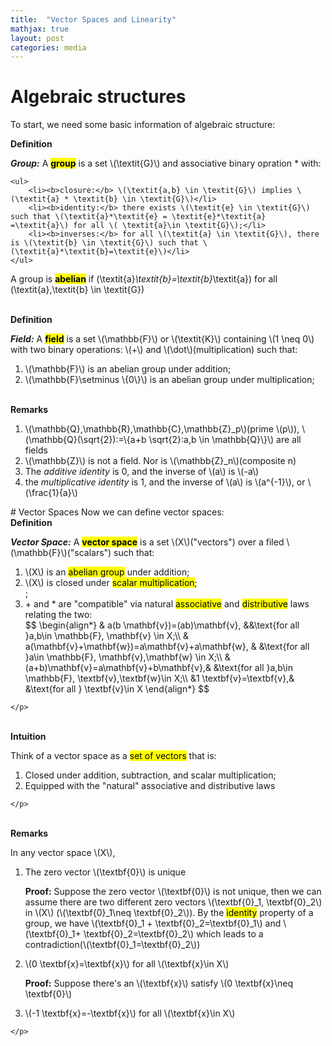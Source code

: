 ```yaml
---
title:  "Vector Spaces and Linearity"
mathjax: true
layout: post
categories: media
---
```


# Algebraic structures
To start, we need some basic information of algebraic structure:
<div class=definition>
<b>Definition</b>
<p>
    <b><i>Group:</i></b>
    A <b><mark class=red>group</mark></b> is a set \(\textit{G}\)  and associative binary opration * with:

    <ul>
        <li><b>closure:</b> \(\textit{a,b} \in \textit{G}\) implies \(\textit{a} * \textit{b} \in \textit{G}\)</li>
        <li><b>identity:</b> there exists \(\textit{e} \in \textit{G}\) such that \(\textit{a}*\textit{e} = \textit{e}*\textit{a} =\textit{a}\) for all \( \textit{a}\in \textit{G}\);</li>
        <li><b>inverses:</b> for all \(\textit{a} \in \textit{G}\), there is \(\textit{b} \in \textit{G}\) such that \(\textit{a}*\textit{b}=\textit{e}\)</li>
    </ul>
A group is <mark class=red><b>abelian</b></mark> if \(\textit{a}*\textit{b}=\textit{b}*\textit{a}\) for all \(\textit{a},\textit{b} \in \textit{G}\)
</p>
</div> 
<br>
<div class=definition>
    <b>Definition</b>
    <p>
        <b><i>Field:</i></b>
        A <mark class=red><b>field</b></mark> is a set \(\mathbb{F}\) or \(\textit{K}\) containing \(1 \neq 0\) with two binary operations: \(+\) and \(\dot\)(multiplication) such that:
        <ol>
            <li>\(\mathbb{F}\) is an abelian group under addition;</li>
            <li>\(\mathbb{F}\setminus \{0\}\) is an abelian group under multiplication;</li>
        </ol>
    </p>
</div>
<br>
<div class=remarks>
    <b>Remarks</b>
    <p>
        <ol>
            <li>\(\mathbb{Q},\mathbb{R},\mathbb{C},\mathbb{Z}_p\)(prime \(p\)), \(\mathbb{Q}(\sqrt{2}):=\{a+b \sqrt{2}:a,b \in \mathbb{Q}\}\) are all fields</li>
            <li>\(\mathbb{Z}\) is not a field. Nor is \(\mathbb{Z}_n\)(composite n)</li>
            <li>The <i>additive identity</i> is 0, and the inverse of \(a\) is \(-a\)</li>
            <li>the <i>multiplicative identity</i> is 1, and the inverse of \(a\) is \(a^{-1}\), or \(\frac{1}{a}\)</li>
        </ol>
    </p>
</div>
# Vector Spaces
Now we can define vector spaces:
<div class=definition>
<b>Definition</b>
    <p>
        <b><i>Vector Space:</i></b>
        A <mark class=red><b>vector space</b></mark> is a set \(X\)("vectors") over a filed \(\mathbb{F}\)("scalars") such that:
        <ol>
            <li>\(X\) is an <mark class=blue>abelian group</mark> under addition;</li>
            <li>\(X\) is closed under <mark class=blue>scalar multiplication</mark>;</li>;
            <li>+ and * are "compatible" via natural <mark class=blue>associative</mark> and <mark class=blue>distributive</mark> laws relating the two:</li>
            $$
            \begin{align*}
                & a(b \mathbf{v})=(ab)\mathbf{v}, &&\text{for all }a,b\in \mathbb{F}, \mathbf{v} \in X;\\
                & a(\mathbf{v}+\mathbf{w})=a\mathbf{v}+a\mathbf{w}, & &\text{for all }a\in \mathbb{F}, \mathbf{v},\mathbf{w} \in X;\\
                &(a+b)\mathbf{v}=a\mathbf{v}+b\mathbf{v},& &\text{for all }a,b\in \mathbb{F}, \textbf{v},\textbf{w}\in X;\\
                &1 \textbf{v}=\textbf{v},& &\text{for all } \textbf{v}\in X
            \end{align*} 
            $$ 
        </ol>
        
    </p>
</div>
<br>
<div class=random>
<b>Intuition</b>
    <p>
        Think of a vector space as a <mark class=blue>set of vectors</mark> that is:
        <ol>
            <li>
                Closed under addition, subtraction, and scalar multiplication;
            </li>
            <li>Equipped with the "natural" associative and distributive laws</li>
        </ol>
        
    </p>
</div>
<br>
<div class=remarks>
    <b>Remarks</b>
    <p>
        In any vector space \(X\),
        <ol>
            <li>The zero vector \(\textbf{0}\) is unique</li>
            <p>
                <b>Proof:</b>
                Suppose the zero vector \(\textbf{0}\) is not unique, then we can assume there are two different zero vectors \(\textbf{0}_1, \textbf{0}_2\) in \(X\) (\(\textbf{0}_1\neq \textbf{0}_2\)). By the <mark class=red>identity</mark> property of a group, we have \(\textbf{0}_1 + \textbf{0}_2=\textbf{0}_1\) and \(\textbf{0}_1+ \textbf{0}_2=\textbf{0}_2\) which leads to a contradiction(\(\textbf{0}_1=\textbf{0}_2\))
            </p> 
            <li>\(0 \textbf{x}=\textbf{x}\) for all \(\textbf{x}\in X\)</li>
            <p>
                <b>Proof:</b>
                Suppose there's an \(\textbf{x}\) satisfy \(0 \textbf{x}\neq \textbf{0}\)
            </p>        
            <li>\(-1 \textbf{x}=-\textbf{x}\) for all \(\textbf{x}\in X\)</li>
        </ol>
        
    </p>
</div>